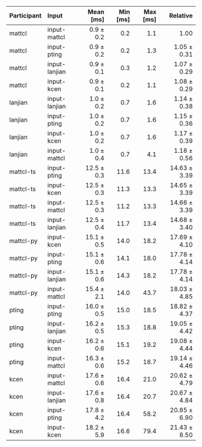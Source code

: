 | Participant | Input | Mean [ms] | Min [ms] | Max [ms] | Relative |
|:---|:---|---:|---:|---:|---:|
| mattcl | input-mattcl | 0.9 ± 0.2 | 0.2 | 1.1 | 1.00 |
| mattcl | input-pting | 0.9 ± 0.2 | 0.2 | 1.3 | 1.05 ± 0.31 |
| mattcl | input-lanjian | 0.9 ± 0.1 | 0.3 | 1.2 | 1.07 ± 0.29 |
| mattcl | input-kcen | 0.9 ± 0.1 | 0.2 | 1.1 | 1.08 ± 0.29 |
| lanjian | input-lanjian | 1.0 ± 0.2 | 0.7 | 1.6 | 1.14 ± 0.38 |
| lanjian | input-pting | 1.0 ± 0.2 | 0.7 | 1.6 | 1.15 ± 0.36 |
| lanjian | input-kcen | 1.0 ± 0.2 | 0.7 | 1.6 | 1.17 ± 0.39 |
| lanjian | input-mattcl | 1.0 ± 0.4 | 0.7 | 4.1 | 1.18 ± 0.56 |
| mattcl-ts | input-pting | 12.5 ± 0.3 | 11.6 | 13.4 | 14.63 ± 3.39 |
| mattcl-ts | input-kcen | 12.5 ± 0.3 | 11.3 | 13.3 | 14.65 ± 3.39 |
| mattcl-ts | input-mattcl | 12.5 ± 0.3 | 11.2 | 13.3 | 14.66 ± 3.39 |
| mattcl-ts | input-lanjian | 12.5 ± 0.4 | 11.7 | 13.4 | 14.68 ± 3.40 |
| mattcl-py | input-kcen | 15.1 ± 0.5 | 14.0 | 18.2 | 17.69 ± 4.10 |
| mattcl-py | input-pting | 15.1 ± 0.6 | 14.1 | 18.0 | 17.78 ± 4.14 |
| mattcl-py | input-lanjian | 15.1 ± 0.6 | 14.3 | 18.2 | 17.78 ± 4.14 |
| mattcl-py | input-mattcl | 15.4 ± 2.1 | 14.0 | 43.7 | 18.03 ± 4.85 |
| pting | input-pting | 16.0 ± 0.5 | 15.0 | 18.5 | 18.82 ± 4.37 |
| pting | input-lanjian | 16.2 ± 0.5 | 15.3 | 18.8 | 19.05 ± 4.42 |
| pting | input-kcen | 16.2 ± 0.6 | 15.1 | 19.2 | 19.08 ± 4.44 |
| pting | input-mattcl | 16.3 ± 0.6 | 15.2 | 18.7 | 19.14 ± 4.46 |
| kcen | input-mattcl | 17.6 ± 0.6 | 16.4 | 21.0 | 20.62 ± 4.79 |
| kcen | input-lanjian | 17.6 ± 0.8 | 16.4 | 20.7 | 20.67 ± 4.84 |
| kcen | input-pting | 17.8 ± 4.2 | 16.4 | 58.2 | 20.85 ± 6.90 |
| kcen | input-kcen | 18.2 ± 5.9 | 16.6 | 79.4 | 21.43 ± 8.50 |
